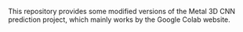This repository provides some modified versions of the Metal 3D CNN prediction project, which mainly works by the Google Colab website.
